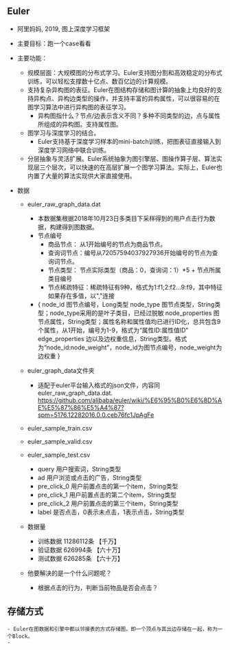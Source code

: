 ## Euler
- 阿里妈妈, 2019, 图上深度学习框架

- 主要目标：跑一个case看看

- 主要功能：
    - 规模层面：大规模图的分布式学习。Euler支持图分割和高效稳定的分布式训练，可以轻松支撑数十亿点、数百亿边的计算规模。
    - 支持复杂异构图的表征。Euler在图结构存储和图计算的抽象上均良好的支持异构点、异构边类型的操作，并支持丰富的异构属性，可以很容易的在图学习算法中进行异构图的表征学习。
        - 异构图指什么？节点/边表示含义不同？多种不同类型的边，点与属性所组成的异构图。支持属性图。
    - 图学习与深度学习的结合。
        - Euler支持基于深度学习样本的mini-batch训练，把图表征直接输入到深度学习网络中联合训练。
    - 分层抽象与灵活扩展。Euler系统抽象为图引擎层、图操作算子层、算法实现层三个层次，可以快速的在高层扩展一个图学习算法。实际上，Euler也内置了大量的算法实现供大家直接使用。
    

- 数据
    - euler_raw_graph_data.dat
        - 本数据集根据2018年10月23日多类目下采样得到的用户点击行为数据，构建得到图数据。
        - 节点编号
            - 商品节点： 从1开始编号的节点为商品节点。
            - 查询词节点：编号从72057594037927936开始编号的节点为查询词节点。
            - 节点类型： 节点实际类型（商品：0，查询词：1）*5 + 节点所属类目编号
            - 节点稀疏特征：稀疏特征有9种，格式为1:f1;2:f2…9:f9，其中特征如果存在多值，以","连接
         - {
            node_id	图节点编号，Long类型
            node_type	图节点类型，String类型；node_type采用的是叶子类目，已经过脱敏
            node_properties	图节点属性，String类型；属性名称和属性值均已进行ID化，总共包含9个属性，从1开始，编号为1-9，格式为“属性ID:属性值ID”
            edge_properties	边以及边权重信息，String类型。格式为“node_id:node_weight”，node_id为图节点编号，node_weight为边权重
         }
    
    - euler_graph_data文件夹
        - 适配于euler平台输入格式的json文件，内容同euler_raw_graph_data.dat. https://github.com/alibaba/euler/wiki/%E6%95%B0%E6%8D%AE%E5%87%86%E5%A4%87?spm=5176.12282016.0.0.ceb76fc1JpAgFe
    
    - euler_sample_train.csv
    
    - euler_sample_valid.csv
    
    - euler_sample_test.csv
        - query	用户搜索词，String类型
        - ad	用户浏览或点击的广告，String类型
        - pre_click_0	用户前置点击的第一个item，String类型
        - pre_click_1	用户前置点击的第二个item，String类型
        - pre_click_2	用户前置点击的第三个item，String类型
        - label	是否点击，0表示未点击，1表示点击，String类型
    
    - 数据量
        - 训练数据	11286112条 【千万】
        - 验证数据	626994条 【六十万】
        - 测试数据	626285条 【六十万】
     
    - 他要解决的是一个什么问题呢？
        - 根据点击的行为，判断当前物品是否会点击？
        
        
## 存储方式
    - Euler在图数据和引擎中都以邻接表的方式存储图，即一个顶点与其出边存储在一起，称为一个Block。
    - 